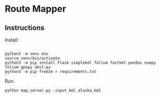# Route Mapper

## Instructions

Install:

```shell

python3 -m venv env
source venv/bin/activate
python3 -m pip install Flask simplekml folium fastkml pandas numpy folium gpxpy absl-py
python3 -m pip freeze > requirements.txt

```

Run: 

```shell
python map_server.py -input_kml alaska.kml
```